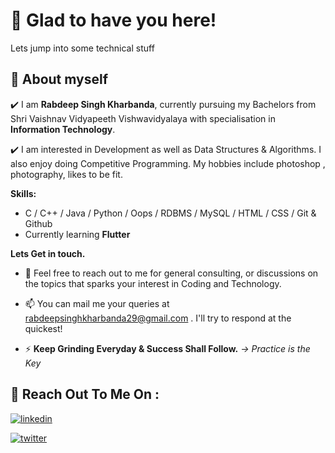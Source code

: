 
#     👋     Glad to have you here!
Lets jump into some technical stuff


## 🚀 About myself
✔️ I am **Rabdeep Singh Kharbanda**, currently pursuing my Bachelors from Shri Vaishnav Vidyapeeth Vishwavidyalaya with specialisation in **Information Technology**.

✔️ I am interested in Development as well as Data Structures & Algorithms. I also enjoy doing Competitive Programming. My hobbies include photoshop , photography, likes to be fit.

**Skills:**

  * C / C++ / Java / Python / Oops / RDBMS / MySQL / HTML / CSS /  Git & Github
  * Currently learning **Flutter**

**Lets Get in touch.**
* 💬 Feel free to reach out to me for general consulting, or discussions on the topics that sparks your interest in Coding and Technology.

* 📫 You can mail me your queries at rabdeepsinghkharbanda29@gmail.com . I'll try to respond at the quickest!

* ⚡ **Keep Grinding Everyday & Success Shall Follow.**   *-> Practice is the Key*




## 🔗 Reach Out To Me On :

[![linkedin](https://img.shields.io/badge/linkedin-0A66C2?style=for-the-badge&logo=linkedin&logoColor=white)](https://www.linkedin.com/in/rabdeep-singh-kharbanda-35616b206/) 

[![twitter](https://img.shields.io/badge/twitter-1DA1F2?style=for-the-badge&logo=twitter&logoColor=white)](https://twitter.com/RabdeepSinghKh1)
